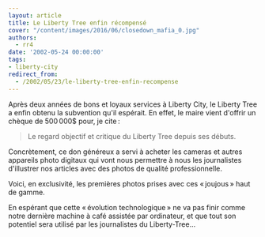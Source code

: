 ```yaml
---
layout: article
title: Le Liberty Tree enfin récompensé
cover: "/content/images/2016/06/closedown_mafia_0.jpg"
authors:
  - rr4
date: '2002-05-24 00:00:00'
tags:
- liberty-city
redirect_from:
  - /2002/05/23/le-liberty-tree-enfin-recompense
---
```


Après deux années de bons et loyaux services à Liberty City, le Liberty Tree a enfin obtenu la subvention qu'il espérait. En effet, le maire vient d'offrir un chèque de 500 000$ pour, je cite :

> Le regard objectif et critique du Liberty Tree depuis ses débuts.

Concrètement, ce don généreux a servi à acheter les cameras et autres appareils photo digitaux qui vont nous permettre à nous les journalistes d'illustrer nos articles avec des photos de qualité professionnelle.

Voici, en exclusivité, les premières photos prises avec ces « joujous » haut de gamme.

En espérant que cette « évolution technologique » ne va pas finir comme notre dernière machine à café assistée par ordinateur, et que tout son potentiel sera utilisé par les journalistes du Liberty-Tree…
